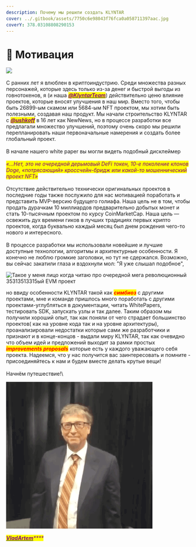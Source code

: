 ```yaml
---
description: Почему мы решили создать KLYNTAR
cover: ../.gitbook/assets/7750c6e98043f76fca0a058711397aac.jpg
coverY: 378.03108808290153
---
```


# 🎯 Мотивация

![](../.gitbook/assets/KLY\_LOGO.png)

С ранних лет я влюблен в криптоиндустрию. Среди множества разных персонажей, которые здесь только из-за денег и быстрой выгоды из говнотокенов, я (и наша [_<mark style="color:purple;">**@KlyntarTeam**</mark>_](https://github.com/KlyntarTeam)) действительно ценю влияние проектов, которые вносят улучшения в наш мир. Вместо того, чтобы быть 26899-ым скамом или 5684-ым NFT проектом, мы хотим быть полезными, создавая наш продукт. Мы начали строительство KLYNTAR с [_<mark style="color:purple;">**@ushkoff**</mark>_](https://github.com/ushkoff) в 16 лет как NewNews, но в процессе разработки все предлагали множество улучшений, поэтому очень скоро мы решили перепланировать наши первоначальные намерения и создать более глобальный проект.\
\
В начале нашего white paper вы могли видеть подобный дисклеймер\
\
_<mark style="color:purple;">«...Нет, это не очередной дерьмовый DeFi токен, 10-е поколение клонов Doge, «потрясающий» кроссчейн-бридж или какой-то мошеннический проект NFT»</mark>_\
\
Отсутствие действительно технически оригинальных проектов в последние годы также послужило для нас мотивацией поработать и представить MVP-версию будущего голиафа. Наша цель не в том, чтобы продать дурачкам 10 миллиардов предварительно добытых монет и стать 10-тысячным проектом по курсу CoinMarketCap. Наша цель — освежить дух времени гиков в лучших традициях первых крипто проектов, когда буквально каждый месяц был днем рождения чего-то нового и интересного.\
\
В процессе разработки мы использовали новейшие и лучшие доступные технологии, алгоритмы и архитектурные особенности. Я конечно не люблю громкие заголовки, но тут не сдержался. Возможно, вы сейчас закатили глаза и вздохнули мол: "Я уже слышал подобное",&#x20;

![Такое у меня лицо когда читаю про очередной мега революционный 35313513315ый EVM проект](https://highload.today/wp-content/uploads/2021/08/TRW7.gif)

но ввиду особенности KLYNTAR такой как _<mark style="color:red;">**симбиоз**</mark>_ с другими проектами, мне и команде пришлось много поработать с другими проектами-углубляться в документации, читать WhitePapers, тестировать SDK, запускать узлы и так далее. Таким образом мы получили хороший опыт, так как поняли от чего страдает большинство проектов( как на уровне кода так и на уровне архитектуры), проанализировали недостатки которые сами же разработчики и признают и в конце-концов - выдали миру KLYNTAR, так как очевидно что объем идей и предложений выходит за рамки простых _<mark style="color:red;">**improvements proposals**</mark>_ которые есть у каждого уважающего себя проекта. Надеемся, что у нас получится вас заинтересовать и помните - присоединяйтесь к нам и будем вместе делать крутые вещи!\
\
Начнём путешествие!\


![](../.gitbook/assets/7Lvo.gif)

[_<mark style="color:purple;">**VladArtem**</mark>_](https://github.com/VladChernenko)_<mark style="color:purple;">****</mark>_
